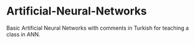 # Artificial-Neural-Networks

Basic Artificial Neural Networks with comments in Turkish for teaching a class in ANN.
